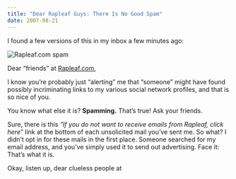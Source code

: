 ```yaml
---
title: "Dear Rapleaf Guys: There Is No Good Spam"
date: 2007-08-21
---
```


I found a few versions of this in my inbox a few minutes ago:

![Rapleaf.com spam][1]

Dear “friends” at [Rapleaf.com][2],

I know you’re probably just “alerting” me that “someone” might have found possibly incriminating links to my various social network profiles, and that is so nice of you.

You know what else it is? **Spamming.** That’s true! Ask your friends.

Sure, there is this _“If you do not want to receive emails from Rapleaf, click here”_ link at the bottom of each unsolicited mail you’ve sent me. So what? I didn’t opt in for these mails in the first place. Someone searched for my email address, and you’ve simply used it to send out advertising. Face it:
That’s what it is.

Okay, listen up, dear clueless people at

[1]: //dl.dropbox.com/u/7298/blog/wp-content/2007/08/rapleaf.png
[2]: http://Rapleaf.com

